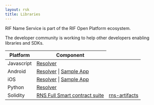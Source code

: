 ```yaml
---
layout: rsk
title: Libraries
---
```


RIF Name Service is part of the RIF Open Platform ecosystem.

The developer community is working to help other developers enabling libraries and SDKs.

<table class="table">
  <thead>
    <tr>
      <th scope="col">Platform</th>
      <th scope="col">Component</th>
    </tr>
  </thead>
  <tbody>
    <tr>
      <td scope="row">Javascript</td>
      <td>
        <a href="/rif/rns/libs/Javascript">Resolver</a>
      </td>
    </tr>
    <tr>
      <td scope="row">Android</td>
      <td>
        <a href="/rif/rns/libs/Android">Resolver</a> | 
        <a href="https://github.com/rnsdomains/rns-android-sampleapp" target="_blank">Sample App</a>
      </td>
    </tr>
        <tr>
      <td scope="row">iOS</td>
      <td>
        <a href="/rif/rns/libs/iOS">Resolver</a> | 
        <a href="https://github.com/rnsdomains/rns-ios-sampleapp" target="_blank">Sample App</a>
      </td>
    </tr>
    <tr>
      <td scope="row">Python</td>
      <td>
        <a href="/rif/rns/libs/Python">Resolver</a>
      </td>
    </tr>
    <tr>
      <td scope="row">Solidity</td>
      <td>
        <a href="/rif/rns/libs/smart-contracts">RNS Full Smart contract suite</td>
      </td>
      <td>
        <a href="/rif/rns/libs/rns-artifacts">rns-artifacts</a>
      </td>
    </tr>
  </tbody>
</table>